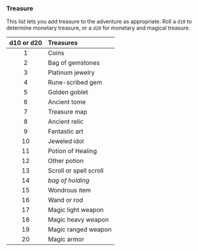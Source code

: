 ### Treasure

This list lets you add treasure to the adventure as appropriate.
Roll a `d10` to determine monetary treasure, or a `d20` for monetary and magical treasure.

| d10 or d20 | Treasures              |
|:----------:|:-----------------------|
|      1     | Coins                  |
|      2     | Bag of gemstones       |
|      3     | Platinum jewelry       |
|      4     | Rune-scribed gem       |
|      5     | Golden goblet          |
|      6     | Ancient tome           |
|      7     | Treasure map           |
|      8     | Ancient relic          |
|      9     | Fantastic art          |
|     10     | Jeweled idol           |
|     11     | Potion of Healing      |
|     12     | Other potion           |
|     13     | Scroll or spell scroll |
|     14     | _<span class="item item-Bag_of_Holding_bag_of_holding">bag of holding</span>_ |
|     15     | Wondrous item          |
|     16     | Wand or rod            |
|     17     | Magic light weapon     |
|     18     | Magic heavy weapon     |
|     19     | Magic ranged weapon    |
|     20     | Magic armor            |
